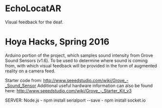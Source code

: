 # EchoLocatAR
Visual feedback for the deaf.

# Hoya Hacks, Spring 2016

Arduino portion of the project, which samples sound intensity from Grove Sound Sensors (v1.6). To be used to determine where sound is coming from, with which visual feedback will be provided in the form of augmented reality on a camera feed.

Starter code from:
	http://www.seeedstudio.com/wiki/Grove_-_Sound_Sensor
Additional useful hardware information can also be found here:
	http://www.seeedstudio.com/wiki/Grove_-_Starter_Kit_v3

SERVER: Node.js
	- npm install serialport --save
	- npm install socket.io
